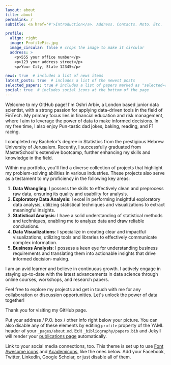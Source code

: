 ```yaml
---
layout: about
title: about
permalink: /
subtitle: <a href='#'>Introduction</a>. Address. Contacts. Moto. Etc.

profile:
  align: right
  image: ProfilePic.jpg
  image_circular: false # crops the image to make it circular
  address: >
    <p>555 your office number</p>
    <p>123 your address street</p>
    <p>Your City, State 12345</p>

news: true  # includes a list of news items
latest_posts: true  # includes a list of the newest posts
selected_papers: true # includes a list of papers marked as "selected={true}"
social: true  # includes social icons at the bottom of the page
---
```


Welcome to my GitHub page! I'm Oshri Arbiv, a London based junior data scientist, with a strong passion for applying data-driven tools in the field of FinTech. My primary focus lies in financial education and risk management, where I aim to leverage the power of data to make informed decisions.
In my free time, I also enjoy Pun-tastic dad jokes, baking, reading, and F1 racing.

I completed my Bachelor's degree in Statistics from the prestigious Hebrew University of Jerusalem. Recently, I successfully graduated from MasterSchool's extensive bootcamp, further enhancing my skills and knowledge in the field.

Within my portfolio, you'll find a diverse collection of projects that highlight my problem-solving abilities in various industries. These projects also serve as a testament to my proficiency in the following key areas:

1. **Data Wrangling**: I possess the skills to effectively clean and preprocess raw data, ensuring its quality and usability for analysis.
2. **Exploratory Data Analysis**: I excel in performing insightful exploratory data analysis, utilizing statistical techniques and visualizations to extract meaningful insights.
3. **Statistical Analysis**: I have a solid understanding of statistical methods and techniques, enabling me to analyze data and draw reliable conclusions.
4. **Data Visualizations**: I specialize in creating clear and impactful visualizations, utilizing tools and libraries to effectively communicate complex information.
5. **Business Analysis**: I possess a keen eye for understanding business requirements and translating them into actionable insights that drive informed decision-making.

I am an avid learner and believe in continuous growth. I actively engage in staying up-to-date with the latest advancements in data science through online courses, workshops, and research papers.

Feel free to explore my projects and get in touch with me for any collaboration or discussion opportunities. Let's unlock the power of data together!

Thank you for visiting my GitHub page.

Put your address / P.O. box / other info right below your picture. You can also disable any of these elements by editing `profile` property of the YAML header of your `_pages/about.md`. Edit `_bibliography/papers.bib` and Jekyll will render your [publications page](/al-folio/publications/) automatically.

Link to your social media connections, too. This theme is set up to use [Font Awesome icons](http://fortawesome.github.io/Font-Awesome/) and [Academicons](https://jpswalsh.github.io/academicons/), like the ones below. Add your Facebook, Twitter, LinkedIn, Google Scholar, or just disable all of them.
